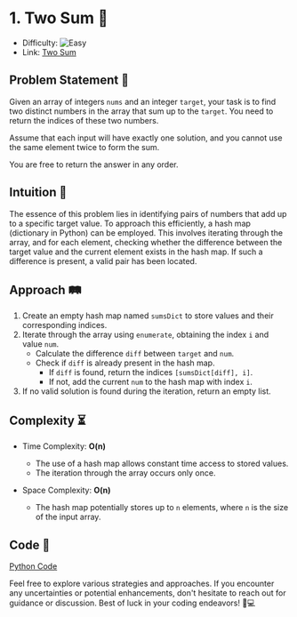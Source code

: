 # 1. Two Sum 🎯

- Difficulty: ![Easy](https://img.shields.io/badge/Easy-3fca7d)
- Link: [Two Sum](https://leetcode.com/problems/two-sum/)

## Problem Statement 📜

Given an array of integers `nums` and an integer `target`, your task is to find two distinct numbers in the array that sum up to the `target`. You need to return the indices of these two numbers.

Assume that each input will have exactly one solution, and you cannot use the same element twice to form the sum.

You are free to return the answer in any order.

## Intuition 🤔

The essence of this problem lies in identifying pairs of numbers that add up to a specific target value. To approach this efficiently, a hash map (dictionary in Python) can be employed. This involves iterating through the array, and for each element, checking whether the difference between the target value and the current element exists in the hash map. If such a difference is present, a valid pair has been located.

## Approach 🛤️

1. Create an empty hash map named `sumsDict` to store values and their corresponding indices.
2. Iterate through the array using `enumerate`, obtaining the index `i` and value `num`.
   - Calculate the difference `diff` between `target` and `num`.
   - Check if `diff` is already present in the hash map.
     - If `diff` is found, return the indices `[sumsDict[diff], i]`.
     - If not, add the current `num` to the hash map with index `i`.
3. If no valid solution is found during the iteration, return an empty list.

## Complexity ⏳

- Time Complexity: **O(n)**
  - The use of a hash map allows constant time access to stored values.
  - The iteration through the array occurs only once.

- Space Complexity: **O(n)**
  - The hash map potentially stores up to `n` elements, where `n` is the size of the input array.

## Code 🚀

[Python Code](1.%20Two%20Sum.py)

Feel free to explore various strategies and approaches. If you encounter any uncertainties or potential enhancements, don't hesitate to reach out for guidance or discussion. Best of luck in your coding endeavors! 🌟💻
